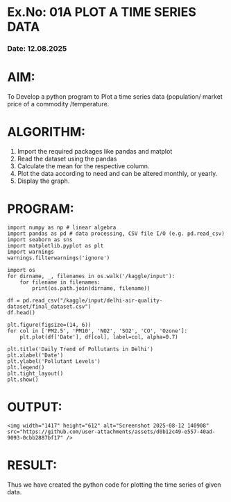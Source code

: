 # Ex.No: 01A PLOT A TIME SERIES DATA
###  Date: 12.08.2025

# AIM:
To Develop a python program to Plot a time series data (population/ market price of a commodity
/temperature.
# ALGORITHM:
1. Import the required packages like pandas and matplot
2. Read the dataset using the pandas
3. Calculate the mean for the respective column.
4. Plot the data according to need and can be altered monthly, or yearly.
5. Display the graph.
# PROGRAM:
```
import numpy as np # linear algebra
import pandas as pd # data processing, CSV file I/O (e.g. pd.read_csv)
import seaborn as sns
import matplotlib.pyplot as plt
import warnings
warnings.filterwarnings('ignore')

import os
for dirname, _, filenames in os.walk('/kaggle/input'):
    for filename in filenames:
        print(os.path.join(dirname, filename))

df = pd.read_csv("/kaggle/input/delhi-air-quality-dataset/final_dataset.csv")
df.head()

plt.figure(figsize=(14, 6))
for col in ['PM2.5', 'PM10', 'NO2', 'SO2', 'CO', 'Ozone']:
    plt.plot(df['Date'], df[col], label=col, alpha=0.7)

plt.title('Daily Trend of Pollutants in Delhi')
plt.xlabel('Date')
plt.ylabel('Pollutant Levels')
plt.legend()
plt.tight_layout()
plt.show()
```
# OUTPUT:
```
<img width="1417" height="612" alt="Screenshot 2025-08-12 140908" src="https://github.com/user-attachments/assets/d0b12c49-e557-40ad-9093-0cbb2887bf17" />
```
# RESULT:
Thus we have created the python code for plotting the time series of given data.
